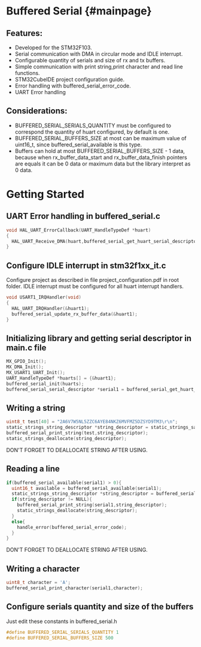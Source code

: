 Buffered Serial {#mainpage}
============

## Features:

 - Developed for the STM32F103.
 - Serial communication with DMA in circular mode and IDLE interrupt.
 - Configurable quantity of serials and size of rx and tx buffers.
 - Simple communication with print string,print character and read line functions.
 - STM32CubeIDE project configuration guide.
 - Error handling with buffered_serial_error_code.
 - UART Error handling

## Considerations:

 - BUFFERED_SERIAL_SERIALS_QUANTITY must be configured to correspond the quantity of huart configured, by default is one.
 - BUFFERED_SERIAL_BUFFERS_SIZE at most can be maximum value of uint16_t, since buffered_serial_available is this type.
 - Buffers can hold at most BUFFERED_SERIAL_BUFFERS_SIZE - 1 data, because when rx_buffer_data_start and rx_buffer_data_finish pointers are equals it can be 0 data or maximum data but the library interpret as 0 data.

 # Getting Started
 
 ## UART Error handling in buffered_serial.c

 ```C
 void HAL_UART_ErrorCallback(UART_HandleTypeDef *huart)
 {
   HAL_UART_Receive_DMA(huart,buffered_serial_get_huart_serial_descriptor(huart)->rx_buffer,BUFFERED_SERIAL_BUFFERS_SIZE);
 }
 ```

 ## Configure IDLE interrupt in stm32f1xx_it.c
 
 Configure project as described in file project_configuration.pdf in root folder.
 IDLE interrupt must be configured for all huart interrupt handlers.

 ```C
 void USART1_IRQHandler(void)
 {
   HAL_UART_IRQHandler(&huart1);
   buffered_serial_update_rx_buffer_data(&huart1);
 }
 ```
 
 ## Initializing library and getting serial descriptor in main.c file
 
 ```C
 MX_GPIO_Init();
 MX_DMA_Init();
 MX_USART1_UART_Init();
 UART_HandleTypeDef *huarts[] = {&huart1};
 buffered_serial_init(huarts);
 buffered_serial_serial_descriptor *serial1 = buffered_serial_get_huart_serial_descriptor(&huart1);
 ```
 
 ## Writing a string
 
 ```C
 uint8_t test[40] = "2A6V7W5NL5ZZC6AYE84NKZ6MVFMZ5DZSYD9TM3\r\n";
 static_strings_string_descriptor *string_descriptor = static_strings_save(test);
 buffered_serial_print_string(test,string_descriptor);
 static_strings_deallocate(string_descriptor);
 ```

 DON'T FORGET TO DEALLOCATE STRING AFTER USING.

 ## Reading a line

 ```C
 if(buffered_serial_available(serial1) > 0){
   uint16_t available = buffered_serial_available(serial1);
   static_strings_string_descriptor *string_descriptor = buffered_serial_read_line(serial1);
   if(string_descriptor != NULL){
     buffered_serial_print_string(serial1,string_descriptor);
     static_strings_deallocate(string_descriptor);
   }
   else{
     handle_error(buffered_serial_error_code);
   }
 }
 ```

 DON'T FORGET TO DEALLOCATE STRING AFTER USING.

 ## Writing a character

 ```C
 uint8_t character = 'A';
 buffered_serial_print_character(serial1,character);
 ```

 ## Configure serials quantity and size of the buffers

 Just edit these constants in buffered_serial.h

 ```C
 #define BUFFERED_SERIAL_SERIALS_QUANTITY 1
 #define BUFFERED_SERIAL_BUFFERS_SIZE 500
 ```
